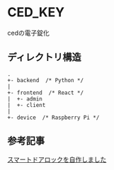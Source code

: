 # CED_KEY
cedの電子錠化

## ディレクトリ構造
```
.
+- backend  /* Python */
|
+- frontend  /* React */
|  +- admin
|  +- client
|
+- device  /* Raspberry Pi */
```

## 参考記事
[スマートドアロックを自作しました](https://ehbtj.com/electronics/diy-smart-lock/)